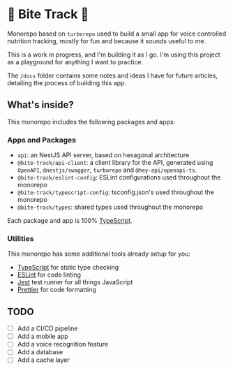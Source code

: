 # 🍜 Bite Track 🥗

Monorepo based on `turborepo` used to build a small app for voice controlled nutrition tracking, mostly for fun and because it sounds useful to me.

This is a work in progress, and I'm building it as I go. I'm using this project as a playground for anything I want to practice.

The `/docs` folder contains some notes and ideas I have for future articles, detailing the process of building this app.

## What's inside?

This monorepo includes the following packages and apps:

### Apps and Packages

- `api`: an NestJS API server, based on hexagonal architecture
- `@bite-track/api-client`: a client library for the API, generated using `OpenAPI`, `@nestjs/swagger`, `turborepo` and `@hey-api/openapi-ts`.
- `@bite-track/eslint-config`: ESLint configurations used throughout the monorepo
- `@bite-track/typescript-config`: tsconfig.json's used throughout the monorepo
- `@bite-track/types`: shared types used throughout the monorepo

Each package and app is 100% [TypeScript](https://www.typescriptlang.org/).

### Utilities

This monorepo has some additional tools already setup for you:

- [TypeScript](https://www.typescriptlang.org/) for static type checking
- [ESLint](https://eslint.org/) for code linting
- [Jest](https://jestjs.io) test runner for all things JavaScript
- [Prettier](https://prettier.io) for code formatting

## TODO

- [ ] Add a CI/CD pipeline
- [ ] Add a mobile app
- [ ] Add a voice recognition feature
- [ ] Add a database
- [ ] Add a cache layer
